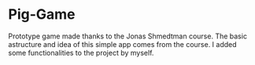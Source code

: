 # Pig-Game

Prototype game made thanks to the Jonas Shmedtman course. The basic astructure and idea of this simple app comes from the course.
I added some functionalities to the project by myself.
